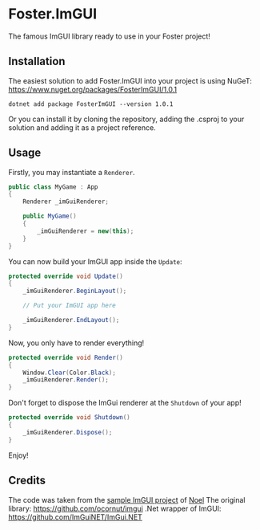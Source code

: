 # Foster.ImGUI

The famous ImGUI library ready to use in your Foster project!

## Installation

The easiest solution to add Foster.ImGUI into your project is using NuGeT: https://www.nuget.org/packages/FosterImGUI/1.0.1
```
dotnet add package FosterImGUI --version 1.0.1
```

Or you can install it by cloning the repository, adding the .csproj to your solution and adding it as a project reference.

## Usage

Firstly, you may instantiate a `Renderer`.
```csharp
public class MyGame : App
{
	Renderer _imGuiRenderer;

	public MyGame()
	{
		_imGuiRenderer = new(this);
	}
}
```
You can now build your ImGUI app inside the `Update`:
```csharp
protected override void Update()
{
	_imGuiRenderer.BeginLayout();

	// Put your ImGUI app here

	_imGuiRenderer.EndLayout();
}
```
Now, you only have to render everything!
```csharp
protected override void Render()
{
	Window.Clear(Color.Black);
	_imGuiRenderer.Render();
}
```
Don't forget to dispose the ImGui renderer at the `Shutdown` of your app!
```csharp
protected override void Shutdown()
{
	_imGuiRenderer.Dispose();
}
```
Enjoy!

## Credits

The code was taken from the [sample ImGUI project](https://github.com/FosterFramework/Samples/tree/app-refactor/ImGui) of [Noel](https://github.com/NoelFB)
The original library: https://github.com/ocornut/imgui
.Net wrapper of ImGUI: https://github.com/ImGuiNET/ImGui.NET